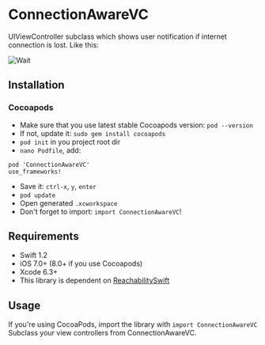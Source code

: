 # ConnectionAwareVC
UIViewController subclass which shows user notification if internet connection is lost.
Like this:

![Wait](http://i.imgur.com/Qdbjg72.png)

## Installation

### Cocoapods
- Make sure that you use latest stable Cocoapods version: `pod --version`
- If not, update it: `sudo gem install cocoapods`
- `pod init` in you project root dir
- `nano Podfile`, add:

```
pod 'ConnectionAwareVC'
use_frameworks! 
``` 
- Save it: `ctrl-x`, `y`, `enter`
- `pod update`
- Open generated `.xcworkspace`
- Don't forget to import: `import ConnectionAwareVC`!

## Requirements
- Swift 1.2
- iOS 7.0+ (8.0+ if you use Cocoapods)
- Xcode 6.3+
- This library is dependent on [ReachabilitySwift](https://github.com/ashleymills/Reachability.swift)

## Usage

If you're using CocoaPods, import the library with `import ConnectionAwareVC`
Subclass your view controllers from ConnectionAwareVC.
